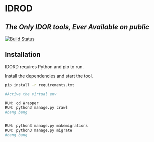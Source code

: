 # IDROD

## _The Only IDOR tools, Ever Available on public_

[![Build Status](https://travis-ci.org/joemccann/dillinger.svg?branch=master)](https://travis-ci.org/joemccann/dillinger)

## Installation

IDORD requires Python and pip to run.

Install the dependencies and start the tool.

```sh
pip install -r requirements.txt

#Active the virtual env

RUN: cd Wrapper 
RUN: python3 manage.py crawl
#bang bang
```

```sh

RUN: python3 manage.py makemigrations
RUN: python3 manage.py migrate
#bang bang
```
